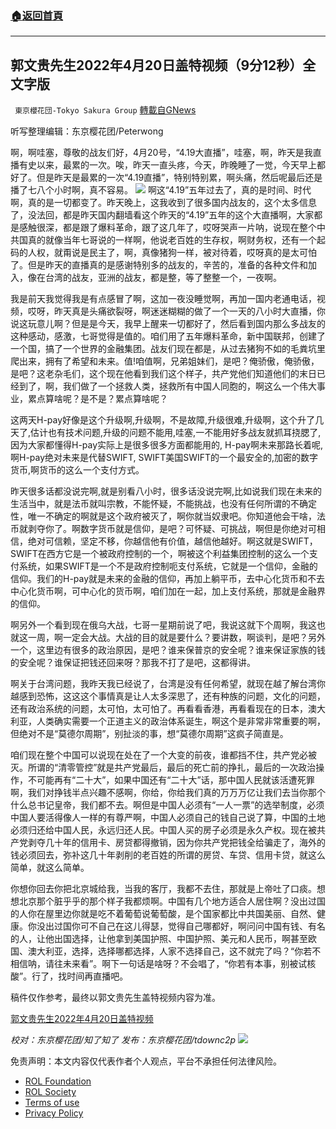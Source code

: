 ###  [:house:返回首頁](https://github.com/ourhimalayas/txt)
---


## 郭文贵先生2022年4月20日盖特视频（9分12秒）全文字版
` 東京櫻花団-Tokyo Sakura Group` [轉載自GNews](https://gnews.org/zh-hans/2382931/)

听写整理编辑：东京樱花团/Peterwong

啊，啊哇塞，尊敬的战友们好，4月20号，“4.19大直播”，哇塞，啊，昨天是我直播有史以来，最累的一次。唉，昨天一直头疼，今天，昨晚睡了一觉，今天早上都好了。但是昨天是最累的一次“4.19直播”，特别特别累，啊头痛，然后呢最后还是播了七八个小时啊，真不容易。
![](https://assets.gnews.org/wp-content/uploads/2022/04/1-217.png)
啊这“4.19”五年过去了，真的是时间、时代啊，真的是一切都变了。昨天晚上，这我收到了很多国内战友的，这个太多信息了，没法回，都是昨天国内翻墙看这个昨天的“4.19”五年的这个大直播啊，大家都是感触很深，都是跟了爆料革命，跟了这几年了，哎呀哭声一片呐，说现在整个中共国真的就像当年七哥说的一样啊，他说老百姓的生存权，啊财务权，还有一个起码的人权，就甭说是民主了，啊，真像猪狗一样，被对待着，哎呀真的是太可怕了。但是昨天的直播真的是感谢特别多的战友的，辛苦的，准备的各种文件和加入，像在台湾的战友，亚洲的战友，都是整，等了整整一个，一夜啊。

我是前天我觉得我是有点感冒了啊，这加一夜没睡觉啊，再加一国内老通电话，视频，哎呀，昨天真是头痛欲裂呀，啊迷迷糊糊的做了一个一天的八小时大直播，你说这玩意儿啊？但是是今天，我早上醒来一切都好了，然后看到国内那么多战友的这种感动，感激，七哥觉得是值的。咱们用了五年爆料革命，新中国联邦，创建了一个国，搞了一个世界的金融集团。战友们现在都是，从过去猪狗不如的毛粪坑里爬出来，拥有了希望和未来。值!咱值啊，兄弟姐妹们，是吧？俺骄傲，俺骄傲，是吧？这老杂毛们，这个现在他看到我们这个样子，共产党他们知道他们的末日已经到了，啊，我们做了一个拯救人类，拯救所有中国人同胞的，啊这么一个伟大事业，累点算啥呢？是不是？累点算啥呢？

这两天H-pay好像是这个升级啊,升级啊，不是故障,升级很难,升级啊，这个升了几天了,估计也有技术问题,升级的问题不能用,哇塞,一不能用好多战友就抓耳挠腮了,因为大家都懂得H-pay实际上是很多很多方面都能用的, H-pay啊未来那路长着呢,啊H-pay绝对未来是代替SWIFT, SWIFT美国SWIFT的一个最安全的,加密的数字货币,啊货币的这么一个支付方式。

昨天很多话都没说完啊,就是别看八小时，很多话没说完啊,比如说我们现在未来的生活当中，就是法币就叫宗教，不能怀疑，不能挑战，也没有任何所谓的不确定性，唯一不确定的啊就是这个政府被灭了，啊你就当奴隶吧。你知道他会干啥，法币就剥夺你了。啊数字货币就是信仰，是吧？可怀疑、可挑战，啊但是你绝对可相信，绝对可信赖，坚定不移，你越信他有价值，越信他越好。啊这就是SWIFT，SWIFT在西方它是一个被政府控制的一个，啊被这个利益集团控制的这么一个支付系统，如果SWIFT是一个不是政府控制呃支付系统，它就是一个信仰，金融的信仰。我们的H-pay就是未来的金融的信仰，再加上躺平币，去中心化货币和不去中心化货币啊，可中心化的货币啊，咱们加在一起，加上支付系统，那就是金融界的信仰。

啊另外一个看到现在俄乌大战，七哥一星期前说了吧，我说这就下个周啊，我这也就这一周，啊一定会大战。大战的目的就是要什么？要讲数，啊谈判，是吧？另外一个，这里边有很多的政治原因，是吧？谁来保普京的安全呢？谁来保证家族的钱的安全呢？谁保证把钱还回来呀？那我不打了是吧，这都得讲。

啊关于台湾问题，我昨天我已经说了，台湾是没有任何希望，就现在越了解台湾你越感到恐怖，这这这个事情真是让人太多深思了，还有种族的问题，文化的问题，还有政治系统的问题，太可怕，太可怕了。再看看香港，再看看现在的日本，澳大利亚，人类确实需要一个正道主义的政治体系诞生，啊这个是非常非常重要的啊，但绝对不是“莫德尔周期”，别扯淡的事，想“莫德尔周期”这疯子简直是。

咱们现在整个中国可以说现在处在了一个大变的前夜，谁都挡不住，共产党必被灭。所谓的“清零管控”就是共产党最后，最后的死亡前的挣扎，最后的一次政治操作，不可能再有“二十大”，如果中国还有“二十大”话，那中国人民就该活遭死罪啊，我们对挣钱半点兴趣不感啊，你给，你给我们真的万万万亿让我们去当你那个什么总书记皇帝，我们都不去。啊但是中国人必须有“一人一票”的选举制度，必须中国人要活得像人一样的有尊严啊，中国人必须自己的钱自己说了算，中国的土地必须归还给中国人民，永远归还人民。中国人买的房子必须是永久产权。现在被共产党剥夺几十年的信用卡、房贷都得撤销，因为你共产党把钱全给骗走了，海外的钱必须回去，弥补这几十年剥削的老百姓的所谓的房贷、车贷、信用卡贷，就这么简单，就这么简单。

你想你回去你把北京城给我，当我的客厅，我都不去住，那就是上帝吐了口痰。想想北京那个脏乎乎的那个样子我都烦啊。中国有几个地方适合人居住啊？没出过国的人你在屋里边你就是吃不着葡萄说葡萄酸，是个国家都比中共国美丽、自然、健康。你没出过国你可不自己在这儿得瑟，觉得自己哪都好，啊问问中国有钱、有名的人，让他出国选择，让他拿到美国护照、中国护照、美元和人民币，啊甚至欧国、澳大利亚，选择，选择哪都选择，人家不选择自己，这不就完了吗？“你若不相信呐，请往未来看”。啊下一句话是啥呀？不会唱了，“你若有本事，别被试核酸”。行了，找时间再直播吧。

稿件仅作参考，最终以郭文贵先生盖特视频内容为准。

[郭文贵先生2022年4月20日盖特视频](https://gettr.com/post/p167ju85091)

*校对：东京樱花团/知了知了
发布：东京樱花团/tdownc2p*
![](https://assets.gnews.org/wp-content/uploads/2022/03/yht.jpg)
 

免责声明：本文内容仅代表作者个人观点，平台不承担任何法律风险。

- [ROL Foundation](https://rolfoundation.org/)
- [ROL Society](https://rolsociety.org/)
- [Terms of use](https://gnews.org/terms-of-use-3/)
- [Privacy Policy](https://gnews.org/privacy-policy/)
